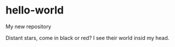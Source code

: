 # hello-world
My new repository

Distant stars, come in black or red? I see their world insid my head.
